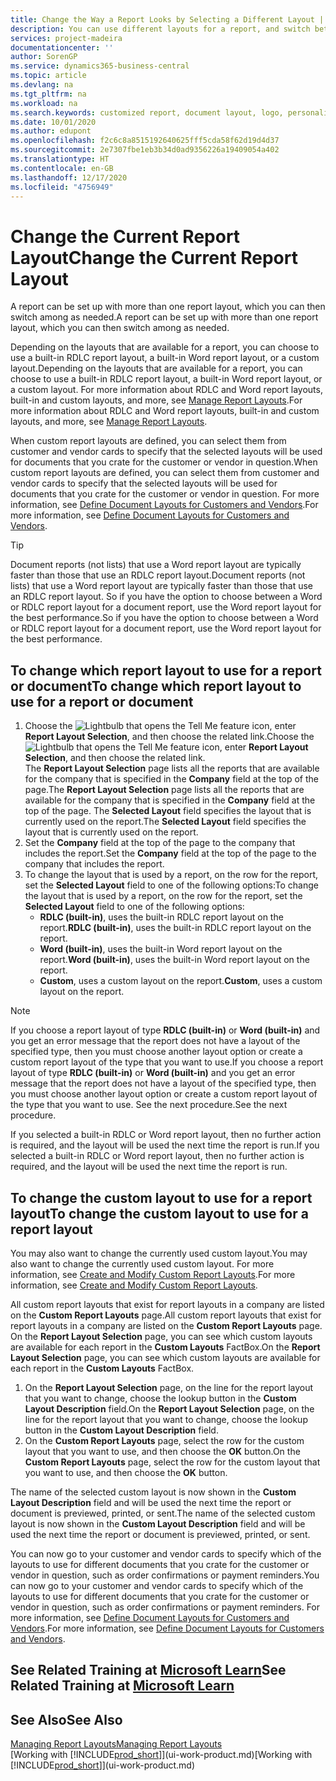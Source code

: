 ```yaml
---
title: Change the Way a Report Looks by Selecting a Different Layout | Microsoft Docs
description: You can use different layouts for a report, and switch between layouts to change how a report looks.
services: project-madeira
documentationcenter: ''
author: SorenGP
ms.service: dynamics365-business-central
ms.topic: article
ms.devlang: na
ms.tgt_pltfrm: na
ms.workload: na
ms.search.keywords: customized report, document layout, logo, personalize
ms.date: 10/01/2020
ms.author: edupont
ms.openlocfilehash: f2c6c8a8515192640625fff5cda58f62d19d4d37
ms.sourcegitcommit: 2e7307fbe1eb3b34d0ad9356226a19409054a402
ms.translationtype: HT
ms.contentlocale: en-GB
ms.lasthandoff: 12/17/2020
ms.locfileid: "4756949"
---
```

# <a name="change-the-current-report-layout"></a><span data-ttu-id="6abe2-103">Change the Current Report Layout</span><span class="sxs-lookup"><span data-stu-id="6abe2-103">Change the Current Report Layout</span></span>
<span data-ttu-id="6abe2-104">A report can be set up with more than one report layout, which you can then switch among as needed.</span><span class="sxs-lookup"><span data-stu-id="6abe2-104">A report can be set up with more than one report layout, which you can then switch among as needed.</span></span>

<span data-ttu-id="6abe2-105">Depending on the layouts that are available for a report, you can choose to use a built-in RDLC report layout, a built-in Word report layout, or a custom layout.</span><span class="sxs-lookup"><span data-stu-id="6abe2-105">Depending on the layouts that are available for a report, you can choose to use a built-in RDLC report layout, a built-in Word report layout, or a custom layout.</span></span> <span data-ttu-id="6abe2-106">For more information about RDLC and Word report layouts, built-in and custom layouts, and more, see [Manage Report Layouts](ui-manage-report-layouts.md).</span><span class="sxs-lookup"><span data-stu-id="6abe2-106">For more information about RDLC and Word report layouts, built-in and custom layouts, and more, see [Manage Report Layouts](ui-manage-report-layouts.md).</span></span>

<span data-ttu-id="6abe2-107">When custom report layouts are defined, you can select them from customer and vendor cards to specify that the selected layouts will be used for documents that you crate for the customer or vendor in question.</span><span class="sxs-lookup"><span data-stu-id="6abe2-107">When custom report layouts are defined, you can select them from customer and vendor cards to specify that the selected layouts will be used for documents that you crate for the customer or vendor in question.</span></span> <span data-ttu-id="6abe2-108">For more information, see [Define Document Layouts for Customers and Vendors](ui-define-customer-vendor-document-layouts.md).</span><span class="sxs-lookup"><span data-stu-id="6abe2-108">For more information, see [Define Document Layouts for Customers and Vendors](ui-define-customer-vendor-document-layouts.md).</span></span>

> [!TIP]  
> <span data-ttu-id="6abe2-109">Document reports (not lists) that use a Word report layout are typically faster than those that use an RDLC report layout.</span><span class="sxs-lookup"><span data-stu-id="6abe2-109">Document reports (not lists) that use a Word report layout are typically faster than those that use an RDLC report layout.</span></span> <span data-ttu-id="6abe2-110">So if you have the option to choose between a Word or RDLC report layout for a document report, use the Word report layout for the best performance.</span><span class="sxs-lookup"><span data-stu-id="6abe2-110">So if you have the option to choose between a Word or RDLC report layout for a document report, use the Word report layout for the best performance.</span></span>

## <a name="to-change-which-report-layout-to-use-for-a-report-or-document"></a><span data-ttu-id="6abe2-111">To change which report layout to use for a report or document</span><span class="sxs-lookup"><span data-stu-id="6abe2-111">To change which report layout to use for a report or document</span></span>
1. <span data-ttu-id="6abe2-112">Choose the ![Lightbulb that opens the Tell Me feature](media/ui-search/search_small.png "Tell me what you want to do") icon, enter **Report Layout Selection**, and then choose the related link.</span><span class="sxs-lookup"><span data-stu-id="6abe2-112">Choose the ![Lightbulb that opens the Tell Me feature](media/ui-search/search_small.png "Tell me what you want to do") icon, enter **Report Layout Selection**, and then choose the related link.</span></span>  
   <span data-ttu-id="6abe2-113">The **Report Layout Selection** page lists all the reports that are available for the company that is specified in the **Company** field at the top of the page.</span><span class="sxs-lookup"><span data-stu-id="6abe2-113">The **Report Layout Selection** page lists all the reports that are available for the company that is specified in the **Company** field at the top of the page.</span></span> <span data-ttu-id="6abe2-114">The **Selected Layout** field specifies the layout that is currently used on the report.</span><span class="sxs-lookup"><span data-stu-id="6abe2-114">The **Selected Layout** field specifies the layout that is currently used on the report.</span></span>
2. <span data-ttu-id="6abe2-115">Set the **Company** field at the top of the page to the company that includes the report.</span><span class="sxs-lookup"><span data-stu-id="6abe2-115">Set the **Company** field at the top of the page to the company that includes the report.</span></span>
3. <span data-ttu-id="6abe2-116">To change the layout that is used by a report, on the row for the report, set the **Selected Layout** field to one of the following options:</span><span class="sxs-lookup"><span data-stu-id="6abe2-116">To change the layout that is used by a report, on the row for the report, set the **Selected Layout** field to one of the following options:</span></span>
   * <span data-ttu-id="6abe2-117">**RDLC (built-in)**, uses the built-in RDLC report layout on the report.</span><span class="sxs-lookup"><span data-stu-id="6abe2-117">**RDLC (built-in)**, uses the built-in RDLC report layout on the report.</span></span>
   * <span data-ttu-id="6abe2-118">**Word (built-in)**, uses the built-in Word report layout on the report.</span><span class="sxs-lookup"><span data-stu-id="6abe2-118">**Word (built-in)**, uses the built-in Word report layout on the report.</span></span>
   * <span data-ttu-id="6abe2-119">**Custom**, uses a custom layout on the report.</span><span class="sxs-lookup"><span data-stu-id="6abe2-119">**Custom**, uses a custom layout on the report.</span></span>  

> [!NOTE]
> <span data-ttu-id="6abe2-120">If you choose a report layout of type **RDLC (built-in)** or **Word (built-in)** and you get an error message that the report does not have a layout of the specified type, then you must choose another layout option or create a custom report layout of the type that you want to use.</span><span class="sxs-lookup"><span data-stu-id="6abe2-120">If you choose a report layout of type **RDLC (built-in)** or **Word (built-in)** and you get an error message that the report does not have a layout of the specified type, then you must choose another layout option or create a custom report layout of the type that you want to use.</span></span> <span data-ttu-id="6abe2-121">See the next procedure.</span><span class="sxs-lookup"><span data-stu-id="6abe2-121">See the next procedure.</span></span>

<span data-ttu-id="6abe2-122">If you selected a built-in RDLC or Word report layout, then no further action is required, and the layout will be used the next time the report is run.</span><span class="sxs-lookup"><span data-stu-id="6abe2-122">If you selected a built-in RDLC or Word report layout, then no further action is required, and the layout will be used the next time the report is run.</span></span>

## <a name="to-change-the-custom-layout-to-use-for-a-report-layout"></a><span data-ttu-id="6abe2-123">To change the custom layout to use for a report layout</span><span class="sxs-lookup"><span data-stu-id="6abe2-123">To change the custom layout to use for a report layout</span></span>
<span data-ttu-id="6abe2-124">You may also want to change the currently used custom layout.</span><span class="sxs-lookup"><span data-stu-id="6abe2-124">You may also want to change the currently used custom layout.</span></span> <span data-ttu-id="6abe2-125">For more information, see [Create and Modify Custom Report Layouts](ui-how-create-custom-report-layout.md).</span><span class="sxs-lookup"><span data-stu-id="6abe2-125">For more information, see [Create and Modify Custom Report Layouts](ui-how-create-custom-report-layout.md).</span></span>

<span data-ttu-id="6abe2-126">All custom report layouts that exist for report layouts in a company are listed on the **Custom Report Layouts** page.</span><span class="sxs-lookup"><span data-stu-id="6abe2-126">All custom report layouts that exist for report layouts in a company are listed on the **Custom Report Layouts** page.</span></span> <span data-ttu-id="6abe2-127">On the **Report Layout Selection** page, you can see which custom layouts are available for each report in the **Custom Layouts** FactBox.</span><span class="sxs-lookup"><span data-stu-id="6abe2-127">On the **Report Layout Selection** page, you can see which custom layouts are available for each report in the **Custom Layouts** FactBox.</span></span>

1. <span data-ttu-id="6abe2-128">On the **Report Layout Selection** page, on the line for the report layout that you want to change, choose the lookup button in the **Custom Layout Description** field.</span><span class="sxs-lookup"><span data-stu-id="6abe2-128">On the **Report Layout Selection** page, on the line for the report layout that you want to change, choose the lookup button in the **Custom Layout Description** field.</span></span>
2. <span data-ttu-id="6abe2-129">On the **Custom Report Layouts** page, select the row for the custom layout that you want to use, and then choose the **OK** button.</span><span class="sxs-lookup"><span data-stu-id="6abe2-129">On the **Custom Report Layouts** page, select the row for the custom layout that you want to use, and then choose the **OK** button.</span></span>

<span data-ttu-id="6abe2-130">The name of the selected custom layout is now shown in the **Custom Layout Description** field and will be used the next time the report or document is previewed, printed, or sent.</span><span class="sxs-lookup"><span data-stu-id="6abe2-130">The name of the selected custom layout is now shown in the **Custom Layout Description** field and will be used the next time the report or document is previewed, printed, or sent.</span></span>

<span data-ttu-id="6abe2-131">You can now go to your customer and vendor cards to specify which of the layouts to use for different documents that you crate for the customer or vendor in question, such as order confirmations or payment reminders.</span><span class="sxs-lookup"><span data-stu-id="6abe2-131">You can now go to your customer and vendor cards to specify which of the layouts to use for different documents that you crate for the customer or vendor in question, such as order confirmations or payment reminders.</span></span> <span data-ttu-id="6abe2-132">For more information, see [Define Document Layouts for Customers and Vendors](ui-define-customer-vendor-document-layouts.md).</span><span class="sxs-lookup"><span data-stu-id="6abe2-132">For more information, see [Define Document Layouts for Customers and Vendors](ui-define-customer-vendor-document-layouts.md).</span></span>

## <a name="see-related-training-at-microsoft-learn"></a><span data-ttu-id="6abe2-133">See Related Training at [Microsoft Learn](/learn/modules/change-documents-dynamics-365-business-central/index)</span><span class="sxs-lookup"><span data-stu-id="6abe2-133">See Related Training at [Microsoft Learn](/learn/modules/change-documents-dynamics-365-business-central/index)</span></span>

## <a name="see-also"></a><span data-ttu-id="6abe2-134">See Also</span><span class="sxs-lookup"><span data-stu-id="6abe2-134">See Also</span></span>
[<span data-ttu-id="6abe2-135">Managing Report Layouts</span><span class="sxs-lookup"><span data-stu-id="6abe2-135">Managing Report Layouts</span></span>](ui-manage-report-layouts.md)  
<span data-ttu-id="6abe2-136">[Working with [!INCLUDE[prod_short](includes/prod_short.md)]](ui-work-product.md)</span><span class="sxs-lookup"><span data-stu-id="6abe2-136">[Working with [!INCLUDE[prod_short](includes/prod_short.md)]](ui-work-product.md)</span></span>
